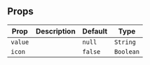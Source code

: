 ## Props

| Prop    | Description | Default | Type      |
| ------- | ----------- | ------- | --------- |
| `value` |             | `null`  | `String`  |
| `icon`  |             | `false` | `Boolean` |
